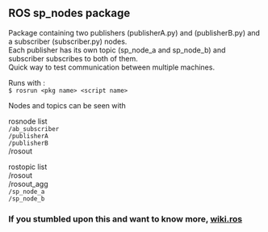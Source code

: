 ## ROS sp_nodes package


Package containing two publishers (publisherA.py) and (publisherB.py) and a subscriber (subscriber.py) nodes.   
Each publisher has its own topic (sp_node_a and sp_node_b) and subscriber subscribes to both of them.  
Quick way to test communication between multiple machines.  

Runs with :  
`$ rosrun <pkg name> <script name>`

Nodes and topics can be seen with   

rosnode list  
`/ab_subscriber`  
`/publisherA`  
`/publisherB`  
/rosout

rostopic list  
/rosout  
/rosout_agg  
`/sp_node_a`  
`/sp_node_b`  

### If you stumbled upon this and want to know more, [wiki.ros](http://wiki.ros.org)
